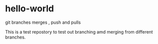 # hello-world
git branches merges , push and pulls

This is a test repostory to test out branching amd merging from different branches.
